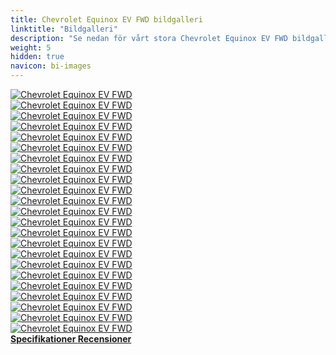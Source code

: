 ```yaml
---
title: Chevrolet Equinox EV FWD bildgalleri
linktitle: "Bildgalleri"
description: "Se nedan för vårt stora Chevrolet Equinox EV FWD bildgalleri. Klicka på bilderna för högupplösta versioner."
weight: 5
hidden: true
navicon: bi-images
---
```

<!-- markdownlint-disable MD033 -->
<div class="row" id ="my-gallery">
	<div class="pswp-grid-item col-6 col-md-4">
		<a href="https://media.evkx.net/multimedia/models/chevrolet/equinox_ev/equinox_ev_fwd/chargeport_1.jpg"
data-pswp-src="https://media.evkx.net/multimedia/models/chevrolet/equinox_ev/equinox_ev_fwd/chargeport_1.jpg"
data-pswp-width="3000"
data-pswp-height="2001" 
target="_blank">
			<img src="https://media.evkx.net/multimedia/models/chevrolet/equinox_ev/equinox_ev_fwd/chargeport_1_xst.jpg" alt="Chevrolet Equinox EV FWD" class="img-fluid " />
		</a>
	</div>
	<div class="pswp-grid-item col-6 col-md-4">
		<a href="https://media.evkx.net/multimedia/models/chevrolet/equinox_ev/equinox_ev_fwd/dynamic_1.jpg"
data-pswp-src="https://media.evkx.net/multimedia/models/chevrolet/equinox_ev/equinox_ev_fwd/dynamic_1.jpg"
data-pswp-width="3000"
data-pswp-height="2001" 
target="_blank">
			<img src="https://media.evkx.net/multimedia/models/chevrolet/equinox_ev/equinox_ev_fwd/dynamic_1_xst.jpg" alt="Chevrolet Equinox EV FWD" class="img-fluid " />
		</a>
	</div>
	<div class="pswp-grid-item col-6 col-md-4">
		<a href="https://media.evkx.net/multimedia/models/chevrolet/equinox_ev/equinox_ev_fwd/exterior_1.jpg"
data-pswp-src="https://media.evkx.net/multimedia/models/chevrolet/equinox_ev/equinox_ev_fwd/exterior_1.jpg"
data-pswp-width="3000"
data-pswp-height="2099" 
target="_blank">
			<img src="https://media.evkx.net/multimedia/models/chevrolet/equinox_ev/equinox_ev_fwd/exterior_1_xst.jpg" alt="Chevrolet Equinox EV FWD" class="img-fluid " />
		</a>
	</div>
	<div class="pswp-grid-item col-6 col-md-4">
		<a href="https://media.evkx.net/multimedia/models/chevrolet/equinox_ev/equinox_ev_fwd/exterior_10.jpg"
data-pswp-src="https://media.evkx.net/multimedia/models/chevrolet/equinox_ev/equinox_ev_fwd/exterior_10.jpg"
data-pswp-width="3000"
data-pswp-height="2001" 
target="_blank">
			<img src="https://media.evkx.net/multimedia/models/chevrolet/equinox_ev/equinox_ev_fwd/exterior_10_xst.jpg" alt="Chevrolet Equinox EV FWD" class="img-fluid " />
		</a>
	</div>
	<div class="pswp-grid-item col-6 col-md-4">
		<a href="https://media.evkx.net/multimedia/models/chevrolet/equinox_ev/equinox_ev_fwd/exterior_11.jpg"
data-pswp-src="https://media.evkx.net/multimedia/models/chevrolet/equinox_ev/equinox_ev_fwd/exterior_11.jpg"
data-pswp-width="3000"
data-pswp-height="1580" 
target="_blank">
			<img src="https://media.evkx.net/multimedia/models/chevrolet/equinox_ev/equinox_ev_fwd/exterior_11_xst.jpg" alt="Chevrolet Equinox EV FWD" class="img-fluid " />
		</a>
	</div>
	<div class="pswp-grid-item col-6 col-md-4">
		<a href="https://media.evkx.net/multimedia/models/chevrolet/equinox_ev/equinox_ev_fwd/exterior_2.jpg"
data-pswp-src="https://media.evkx.net/multimedia/models/chevrolet/equinox_ev/equinox_ev_fwd/exterior_2.jpg"
data-pswp-width="3000"
data-pswp-height="2000" 
target="_blank">
			<img src="https://media.evkx.net/multimedia/models/chevrolet/equinox_ev/equinox_ev_fwd/exterior_2_xst.jpg" alt="Chevrolet Equinox EV FWD" class="img-fluid " />
		</a>
	</div>
	<div class="pswp-grid-item col-6 col-md-4">
		<a href="https://media.evkx.net/multimedia/models/chevrolet/equinox_ev/equinox_ev_fwd/exterior_3.jpg"
data-pswp-src="https://media.evkx.net/multimedia/models/chevrolet/equinox_ev/equinox_ev_fwd/exterior_3.jpg"
data-pswp-width="3000"
data-pswp-height="2000" 
target="_blank">
			<img src="https://media.evkx.net/multimedia/models/chevrolet/equinox_ev/equinox_ev_fwd/exterior_3_xst.jpg" alt="Chevrolet Equinox EV FWD" class="img-fluid " />
		</a>
	</div>
	<div class="pswp-grid-item col-6 col-md-4">
		<a href="https://media.evkx.net/multimedia/models/chevrolet/equinox_ev/equinox_ev_fwd/exterior_4.jpg"
data-pswp-src="https://media.evkx.net/multimedia/models/chevrolet/equinox_ev/equinox_ev_fwd/exterior_4.jpg"
data-pswp-width="3000"
data-pswp-height="2000" 
target="_blank">
			<img src="https://media.evkx.net/multimedia/models/chevrolet/equinox_ev/equinox_ev_fwd/exterior_4_xst.jpg" alt="Chevrolet Equinox EV FWD" class="img-fluid " />
		</a>
	</div>
	<div class="pswp-grid-item col-6 col-md-4">
		<a href="https://media.evkx.net/multimedia/models/chevrolet/equinox_ev/equinox_ev_fwd/exterior_5.jpg"
data-pswp-src="https://media.evkx.net/multimedia/models/chevrolet/equinox_ev/equinox_ev_fwd/exterior_5.jpg"
data-pswp-width="3000"
data-pswp-height="2000" 
target="_blank">
			<img src="https://media.evkx.net/multimedia/models/chevrolet/equinox_ev/equinox_ev_fwd/exterior_5_xst.jpg" alt="Chevrolet Equinox EV FWD" class="img-fluid " />
		</a>
	</div>
	<div class="pswp-grid-item col-6 col-md-4">
		<a href="https://media.evkx.net/multimedia/models/chevrolet/equinox_ev/equinox_ev_fwd/exterior_6.jpg"
data-pswp-src="https://media.evkx.net/multimedia/models/chevrolet/equinox_ev/equinox_ev_fwd/exterior_6.jpg"
data-pswp-width="3000"
data-pswp-height="1966" 
target="_blank">
			<img src="https://media.evkx.net/multimedia/models/chevrolet/equinox_ev/equinox_ev_fwd/exterior_6_xst.jpg" alt="Chevrolet Equinox EV FWD" class="img-fluid " />
		</a>
	</div>
	<div class="pswp-grid-item col-6 col-md-4">
		<a href="https://media.evkx.net/multimedia/models/chevrolet/equinox_ev/equinox_ev_fwd/exterior_7.jpg"
data-pswp-src="https://media.evkx.net/multimedia/models/chevrolet/equinox_ev/equinox_ev_fwd/exterior_7.jpg"
data-pswp-width="3000"
data-pswp-height="2001" 
target="_blank">
			<img src="https://media.evkx.net/multimedia/models/chevrolet/equinox_ev/equinox_ev_fwd/exterior_7_xst.jpg" alt="Chevrolet Equinox EV FWD" class="img-fluid " />
		</a>
	</div>
	<div class="pswp-grid-item col-6 col-md-4">
		<a href="https://media.evkx.net/multimedia/models/chevrolet/equinox_ev/equinox_ev_fwd/exterior_8.jpg"
data-pswp-src="https://media.evkx.net/multimedia/models/chevrolet/equinox_ev/equinox_ev_fwd/exterior_8.jpg"
data-pswp-width="3000"
data-pswp-height="2001" 
target="_blank">
			<img src="https://media.evkx.net/multimedia/models/chevrolet/equinox_ev/equinox_ev_fwd/exterior_8_xst.jpg" alt="Chevrolet Equinox EV FWD" class="img-fluid " />
		</a>
	</div>
	<div class="pswp-grid-item col-6 col-md-4">
		<a href="https://media.evkx.net/multimedia/models/chevrolet/equinox_ev/equinox_ev_fwd/exterior_9.jpg"
data-pswp-src="https://media.evkx.net/multimedia/models/chevrolet/equinox_ev/equinox_ev_fwd/exterior_9.jpg"
data-pswp-width="3000"
data-pswp-height="2001" 
target="_blank">
			<img src="https://media.evkx.net/multimedia/models/chevrolet/equinox_ev/equinox_ev_fwd/exterior_9_xst.jpg" alt="Chevrolet Equinox EV FWD" class="img-fluid " />
		</a>
	</div>
	<div class="pswp-grid-item col-6 col-md-4">
		<a href="https://media.evkx.net/multimedia/models/chevrolet/equinox_ev/equinox_ev_fwd/frontseats_1.jpg"
data-pswp-src="https://media.evkx.net/multimedia/models/chevrolet/equinox_ev/equinox_ev_fwd/frontseats_1.jpg"
data-pswp-width="3000"
data-pswp-height="1999" 
target="_blank">
			<img src="https://media.evkx.net/multimedia/models/chevrolet/equinox_ev/equinox_ev_fwd/frontseats_1_xst.jpg" alt="Chevrolet Equinox EV FWD" class="img-fluid " />
		</a>
	</div>
	<div class="pswp-grid-item col-6 col-md-4">
		<a href="https://media.evkx.net/multimedia/models/chevrolet/equinox_ev/equinox_ev_fwd/frontseats_2.jpg"
data-pswp-src="https://media.evkx.net/multimedia/models/chevrolet/equinox_ev/equinox_ev_fwd/frontseats_2.jpg"
data-pswp-width="3000"
data-pswp-height="2000" 
target="_blank">
			<img src="https://media.evkx.net/multimedia/models/chevrolet/equinox_ev/equinox_ev_fwd/frontseats_2_xst.jpg" alt="Chevrolet Equinox EV FWD" class="img-fluid " />
		</a>
	</div>
	<div class="pswp-grid-item col-6 col-md-4">
		<a href="https://media.evkx.net/multimedia/models/chevrolet/equinox_ev/equinox_ev_fwd/headlights_1.jpg"
data-pswp-src="https://media.evkx.net/multimedia/models/chevrolet/equinox_ev/equinox_ev_fwd/headlights_1.jpg"
data-pswp-width="3000"
data-pswp-height="2000" 
target="_blank">
			<img src="https://media.evkx.net/multimedia/models/chevrolet/equinox_ev/equinox_ev_fwd/headlights_1_xst.jpg" alt="Chevrolet Equinox EV FWD" class="img-fluid " />
		</a>
	</div>
	<div class="pswp-grid-item col-6 col-md-4">
		<a href="https://media.evkx.net/multimedia/models/chevrolet/equinox_ev/equinox_ev_fwd/headlights_2.jpg"
data-pswp-src="https://media.evkx.net/multimedia/models/chevrolet/equinox_ev/equinox_ev_fwd/headlights_2.jpg"
data-pswp-width="3000"
data-pswp-height="2001" 
target="_blank">
			<img src="https://media.evkx.net/multimedia/models/chevrolet/equinox_ev/equinox_ev_fwd/headlights_2_xst.jpg" alt="Chevrolet Equinox EV FWD" class="img-fluid " />
		</a>
	</div>
	<div class="pswp-grid-item col-6 col-md-4">
		<a href="https://media.evkx.net/multimedia/models/chevrolet/equinox_ev/equinox_ev_fwd/main_1.jpg"
data-pswp-src="https://media.evkx.net/multimedia/models/chevrolet/equinox_ev/equinox_ev_fwd/main_1.jpg"
data-pswp-width="3000"
data-pswp-height="1913" 
target="_blank">
			<img src="https://media.evkx.net/multimedia/models/chevrolet/equinox_ev/equinox_ev_fwd/main_1_xst.jpg" alt="Chevrolet Equinox EV FWD" class="img-fluid " />
		</a>
	</div>
	<div class="pswp-grid-item col-6 col-md-4">
		<a href="https://media.evkx.net/multimedia/models/chevrolet/equinox_ev/equinox_ev_fwd/rearlights_1.jpg"
data-pswp-src="https://media.evkx.net/multimedia/models/chevrolet/equinox_ev/equinox_ev_fwd/rearlights_1.jpg"
data-pswp-width="3000"
data-pswp-height="2001" 
target="_blank">
			<img src="https://media.evkx.net/multimedia/models/chevrolet/equinox_ev/equinox_ev_fwd/rearlights_1_xst.jpg" alt="Chevrolet Equinox EV FWD" class="img-fluid " />
		</a>
	</div>
	<div class="pswp-grid-item col-6 col-md-4">
		<a href="https://media.evkx.net/multimedia/models/chevrolet/equinox_ev/equinox_ev_fwd/roof_1.jpg"
data-pswp-src="https://media.evkx.net/multimedia/models/chevrolet/equinox_ev/equinox_ev_fwd/roof_1.jpg"
data-pswp-width="3000"
data-pswp-height="2001" 
target="_blank">
			<img src="https://media.evkx.net/multimedia/models/chevrolet/equinox_ev/equinox_ev_fwd/roof_1_xst.jpg" alt="Chevrolet Equinox EV FWD" class="img-fluid " />
		</a>
	</div>
	<div class="pswp-grid-item col-6 col-md-4">
		<a href="https://media.evkx.net/multimedia/models/chevrolet/equinox_ev/equinox_ev_fwd/screens_1.jpg"
data-pswp-src="https://media.evkx.net/multimedia/models/chevrolet/equinox_ev/equinox_ev_fwd/screens_1.jpg"
data-pswp-width="3000"
data-pswp-height="2000" 
target="_blank">
			<img src="https://media.evkx.net/multimedia/models/chevrolet/equinox_ev/equinox_ev_fwd/screens_1_xst.jpg" alt="Chevrolet Equinox EV FWD" class="img-fluid " />
		</a>
	</div>
	<div class="pswp-grid-item col-6 col-md-4">
		<a href="https://media.evkx.net/multimedia/models/chevrolet/equinox_ev/equinox_ev_fwd/secondrowseats_1.jpg"
data-pswp-src="https://media.evkx.net/multimedia/models/chevrolet/equinox_ev/equinox_ev_fwd/secondrowseats_1.jpg"
data-pswp-width="3000"
data-pswp-height="2001" 
target="_blank">
			<img src="https://media.evkx.net/multimedia/models/chevrolet/equinox_ev/equinox_ev_fwd/secondrowseats_1_xst.jpg" alt="Chevrolet Equinox EV FWD" class="img-fluid " />
		</a>
	</div>
	<div class="pswp-grid-item col-6 col-md-4">
		<a href="https://media.evkx.net/multimedia/models/chevrolet/equinox_ev/equinox_ev_fwd/trunk_1.jpg"
data-pswp-src="https://media.evkx.net/multimedia/models/chevrolet/equinox_ev/equinox_ev_fwd/trunk_1.jpg"
data-pswp-width="3000"
data-pswp-height="2001" 
target="_blank">
			<img src="https://media.evkx.net/multimedia/models/chevrolet/equinox_ev/equinox_ev_fwd/trunk_1_xst.jpg" alt="Chevrolet Equinox EV FWD" class="img-fluid " />
		</a>
	</div>
</div>
<script type="module">
  import PhotoSwipeLightbox from '/js/photoswipe-lightbox.esm.js';
    const lightbox = new PhotoSwipeLightbox({
       gallery: '#my-gallery',
        children: 'a',
        pswpModule: () => import('/js/photoswipe.esm.js')
    });
lightbox.init();
</script>
<div class="mt-3 mb-3">
<a href="../specifications/" class="text-decoration-none text-black">
<strong><i class="bi-arrow-left"></i> Specifikationer </strong>
</a>
<a href="../reviews/" class="text-decoration-none text-black float-end">
<strong>Recensioner <i class="bi-arrow-right"></i></strong>
</a>
</div>
